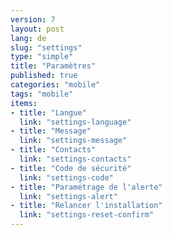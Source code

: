 ```yaml
---
version: 7
layout: post
lang: de
slug: "settings"
type: "simple"
title: "Paramètres"
published: true
categories: "mobile"
tags: "mobile"
items:
- title: "Langue"
  link: "settings-language"
- title: "Message"
  link: "settings-message"
- title: "Contacts"
  link: "settings-contacts"
- title: "Code de sécurité"
  link: "settings-code"
- title: "Paramétrage de l'alerte"
  link: "settings-alert"
- title: "Relancer l'installation"
  link: "settings-reset-confirm"
---
```

